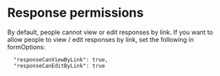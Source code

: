 # Response permissions


By default, people cannot view or edit responses by link. If you want to allow people to view / edit responses by link, set the following in formOptions:

```
  "responseCanViewByLink": true,
  "responseCanEditByLink": true
```